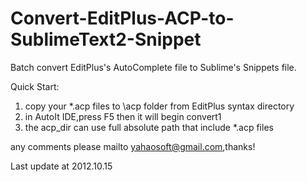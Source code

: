 Convert-EditPlus-ACP-to-SublimeText2-Snippet
============================================

Batch convert EditPlus's AutoComplete file to Sublime's Snippets file.

Quick Start:

1. copy your *.acp files to \acp folder from EditPlus syntax directory
2. in AutoIt IDE,press F5 then it will begin convert1
3. the acp_dir can use full absolute path that include *.acp files

any comments please mailto yahaosoft@gmail.com,thanks!

Last update at 2012.10.15
